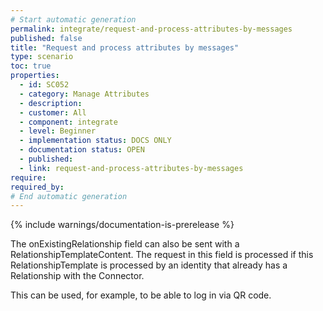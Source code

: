 ```yaml
---
# Start automatic generation
permalink: integrate/request-and-process-attributes-by-messages
published: false
title: "Request and process attributes by messages"
type: scenario
toc: true
properties:
  - id: SC052
  - category: Manage Attributes
  - description:
  - customer: All
  - component: integrate
  - level: Beginner
  - implementation status: DOCS ONLY
  - documentation status: OPEN
  - published:
  - link: request-and-process-attributes-by-messages
require:
required_by:
# End automatic generation
---
```


{% include warnings/documentation-is-prerelease %}

The onExistingRelationship field can also be sent with a RelationshipTemplateContent. The request in this field is processed if this RelationshipTemplate is processed by an identity that already has a Relationship with the Connector.

This can be used, for example, to be able to log in via QR code.
